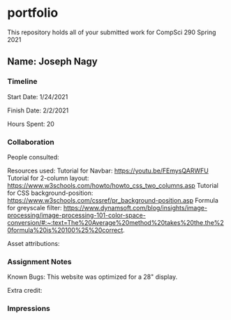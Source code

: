 # portfolio

This repository holds all of your submitted work for CompSci 290 Spring 2021

## Name: Joseph Nagy


### Timeline

Start Date: 1/24/2021

Finish Date: 2/2/2021

Hours Spent: 20


### Collaboration

People consulted:

Resources used:
Tutorial for Navbar: https://youtu.be/FEmysQARWFU
Tutorial for 2-column layout: https://www.w3schools.com/howto/howto_css_two_columns.asp
Tutorial for CSS background-position: https://www.w3schools.com/cssref/pr_background-position.asp 
Formula for greyscale filter: https://www.dynamsoft.com/blog/insights/image-processing/image-processing-101-color-space-conversion/#:~:text=The%20Average%20method%20takes%20the,the%20formula%20is%20100%25%20correct.


Asset attributions:


### Assignment Notes

Known Bugs: This website was optimized for a 28" display. 

Extra credit:

### Impressions
